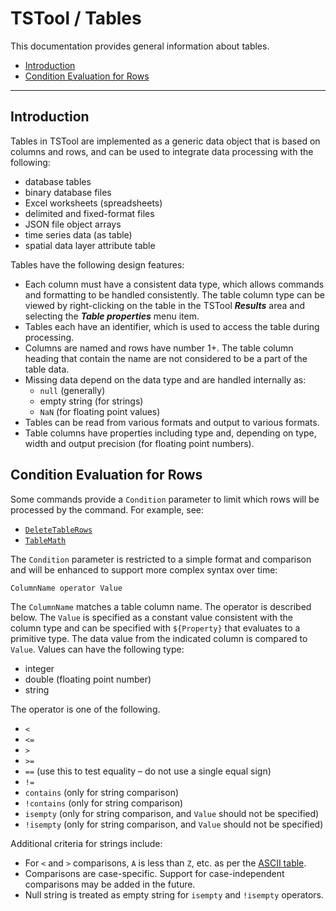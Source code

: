 # TSTool / Tables

This documentation provides general information about tables.

* [Introduction](#introduction)
* [Condition Evaluation for Rows](#condition-evaluation-for-rows)

----------------

## Introduction

Tables in TSTool are implemented as a generic data object that is based on columns and rows,
and can be used to integrate data processing with the following:

* database tables
* binary database files
* Excel worksheets (spreadsheets)
* delimited and fixed-format files
* JSON file object arrays
* time series data (as table)
* spatial data layer attribute table

Tables have the following design features:

* Each column must have a consistent data type,
which allows commands and formatting to be handled consistently.
The table column type can be viewed by right-clicking on the table in the TSTool ***Results*** area
and selecting the ***Table properties*** menu item.
* Tables each have an identifier, which is used to access the table during processing.
* Columns are named and rows have number 1+.
The table column heading that contain the name are not considered to be a part of the table data.
* Missing data depend on the data type and are handled internally as:
	+ `null` (generally)
	+ empty string (for strings)
	+ `NaN` (for floating point values)
* Tables can be read from various formats and output to various formats.
* Table columns have properties including type and, depending on type,
width and output precision (for floating point numbers).

## Condition Evaluation for Rows

Some commands provide a `Condition` parameter to limit which rows will be processed by the command.
For example, see:

* [`DeleteTableRows`](../command-ref/DeleteTableRows/DeleteTableRows.md)
* [`TableMath`](../command-ref/TableMath/TableMath.md)

The `Condition` parameter is restricted to a simple format and comparison and
will be enhanced to support more complex syntax over time:

```
ColumnName operator Value
```

The `ColumnName` matches a table column name.
The operator is described below.
The `Value` is specified as a constant value consistent with the column type and can be specified with
`${Property}` that evaluates to a primitive type.
The data value from the indicated column is compared to `Value`.
Values can have the following type:

* integer
* double (floating point number)
* string

The operator is one of the following.

* `<`
* `<=`
* `>`
* `>=`
* `==` (use this to test equality – do not use a single equal sign)
* `!=`
* `contains` (only for string comparison)
* `!contains` (only for string comparison)
* `isempty` (only for string comparison, and `Value` should not be specified)
* `!isempty` (only for string comparison, and `Value` should not be specified)

Additional criteria for strings include:

* For `<` and `>` comparisons, `A` is less than `Z`, etc. as per the [ASCII table](https://www.asciitable.com/).
* Comparisons are case-specific.  Support for case-independent comparisons may be added in the future.
* Null string is treated as empty string for `isempty` and `!isempty` operators.
